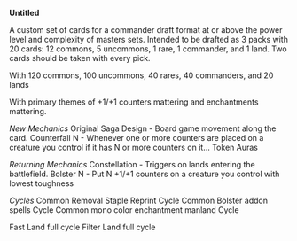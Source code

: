 **Untitled**

A custom set of cards for a commander draft format at or above the power level and complexity of masters sets. Intended to be drafted as 3 packs with 20 cards: 12 commons, 5 uncommons, 1 rare, 1 commander, and 1 land. Two cards should be taken with every pick.

With 120 commons, 100 uncommons, 40 rares, 40 commanders, and 20 lands

With primary themes of +1/+1 counters mattering and enchantments mattering.

*New Mechanics*
Original Saga Design - Board game movement along the card.
Counterfall N - Whenever one or more counters are placed on a creature you control if it has N or more counters on it...
Token Auras

*Returning Mechanics*
Constellation - Triggers on lands entering the battlefield.
Bolster N - Put N +1/+1 counters on a creature you control with lowest toughness

*Cycles*
Common Removal Staple Reprint Cycle
Common Bolster addon spells Cycle
Common mono color enchantment manland Cycle

Fast Land full cycle
Filter Land full cycle